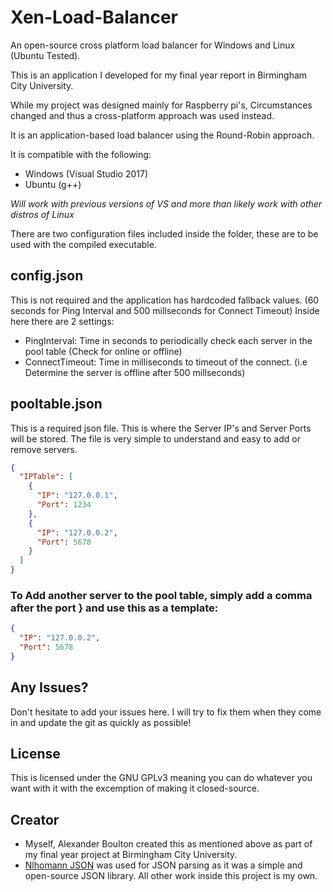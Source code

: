 # Xen-Load-Balancer
An open-source cross platform load balancer for Windows and Linux (Ubuntu Tested).

This is an application I developed for my final year report in Birmingham City University.

While my project was designed mainly for Raspberry pi's, Circumstances changed and thus a cross-platform approach was used instead.

It is an application-based load balancer using the Round-Robin approach.

It is compatible with the following:
* Windows (Visual Studio 2017)
* Ubuntu (g++)

*Will work with previous versions of VS and more than likely work with other distros of Linux*

There are two configuration files included inside the folder, these are to be used with the compiled executable.

## config.json
This is not required and the application has hardcoded fallback values. (60 seconds for Ping Interval and 500 millseconds for Connect Timeout)
Inside here there are 2 settings:
* PingInterval: Time in seconds to periodically check each server in the pool table (Check for online or offline)
* ConnectTimeout: Time in milliseconds to timeout of the connect. (i.e Determine the server is offline after 500 millseconds)

## pooltable.json
This is a required json file. This is where the Server IP's and Server Ports will be stored. The file is very simple to understand and easy to add or remove servers.

```json
{
  "IPTable": [
    { 
      "IP": "127.0.0.1",
      "Port": 1234 
    },
    { 
      "IP": "127.0.0.2",
      "Port": 5678 
    }
  ]
}
```

### To Add another server to the pool table, simply add a comma after the port } and use this as a template:
```json
{ 
  "IP": "127.0.0.2",
  "Port": 5678 
}
```

## Any Issues?
Don't hesitate to add your issues here. I will try to fix them when they come in and update the git as quickly as possible!

## License
This is licensed under the GNU GPLv3 meaning you can do whatever you want with it with the excemption of making it closed-source.

## Creator
* Myself, Alexander Boulton created this as mentioned above as part of my final year project at Birmingham City University.
* [Nlhomann JSON](https://github.com/nlohmann/json) was used for JSON parsing as it was a simple and open-source JSON library.
All other work inside this project is my own.

